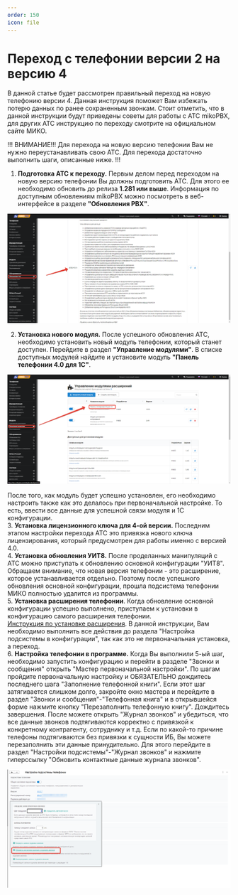 ```yaml
---
order: 150
icon: file
---
```


# Переход с телефонии версии 2 на версию 4

В данной статье будет рассмотрен правильный переход на новую телефонию версии 4. Данная инструкция поможет Вам избежать потерю данных по ранее сохраненным звонкам. Стоит отметить, что в данной инструкции будут приведены советы для работы с АТС mikoPBX, для других АТС инструкцию по переходу смотрите на официальном сайте МИКО.

!!!
ВНИМАНИЕ!!! Для перехода на новую версию телефонии Вам не нужно переустанавливать свою АТС. Для перехода достаточно выполнить шаги, описанные ниже.
!!!

1. **Подготовка АТС к переходу.** Первым делом перед переходом на новую версию телефонии Вы должны подготовить АТС. Для этого ее необходимо обновить до релиза **1.281 или выше**. Информация по доступным обновлениям mikoPBX можно посмотреть в веб-интерфейсе в разделе **"Обновления PBX"**.

![01_ПереходСТелефонии](static/01_ПереходСТелефонии.png)

2. **Установка нового модуля.** После успешного обновления АТС, необходимо установить новый модуль телефонии, который станет доступен. Перейдите в раздел **"Управление модулями"**. В списке доступных модулей найдите и установите модуль **"Панель телефонии 4.0 для 1С"**.

![02_ПереходСТелефонии](static/02_ПереходСТелефонии.png)

После того, как модуль будет успешно установлен, его необходимо настроить также как это делалось при первоначальной настройке. То есть, ввести все данные для успешной связи модуля и 1С конфигурации.  
3. **Установка лицензионного ключа для 4-ой версии.** Последним этапом настройки перехода АТС это привязка нового ключа лицензирования, который предусмотрен для работы именно с версией 4.0.  
4. **Установка обновления УИТ8.** После проделанных манипуляций с АТС можно приступать к обновлению основной конфигурации "УИТ8". Обращаем внимание, что новая версия телефонии - это расширение, которое устанавливается отдельно. Поэтому после успешного обновления основной конфигурации, прошла подсистема телефонии МИКО полностью удалится из программы.   
5. **Установка расширения телефонии**. Когда обновление основной конфигурации успешно выполнено, приступаем к установки в конфигурацию самого расширения телефонии.  
[Инструкция по установке расширения](https://softonit.ru/FAQ/courses/?COURSE_ID=1&LESSON_ID=815). В данной инструкции, Вам необходимо выполнить все действия до раздела "Настройка подсистемы в конфигурации", так как это не первоначальная установка, а переход.  
6. **Настройка телефонии в программе.** Когда Вы выполнили 5-ый шаг, необходимо запустить конфигурацию и перейти в разделе "Звонки и сообщения" открыть "Мастер первоначальной настройки". По шагам пройдите первоначальную настройку и ОБЯЗАТЕЛЬНО дождитесь последнего шага "Заполнение телефонной книги". Если этот шаг затягивается слишком долго, закройте окно мастера и перейдите в раздел "Звонки и сообщения"-"Телефонная книга" и в открывшейся форме нажмите кнопку "Перезаполнить телефонную книгу". Дождитесь завершения. После можете открыть "Журнал звонков" и убедиться, что все данные звонков подтягиваются корректно с привязкой к конкретному контрагенту, сотруднику и т.д. Если по какой-то причине телефоны подтягиваются без привязки к сущности ИБ, Вы можете перезаполнить эти данные принудительно. Для этого перейдите в раздел "Настройки подсистемы"-"Журнал звонков" и нажмите гиперссылку "Обновить контактные данные журнала звонков".

![03_ПереходСТелефонии](static/03_ПереходСТелефонии.png)
